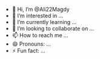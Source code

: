 - 👋 Hi, I’m @Ali22Magdy
- 👀 I’m interested in ...
- 🌱 I’m currently learning ...
- 💞️ I’m looking to collaborate on ...
- 📫 How to reach me ...
- 😄 Pronouns: ...
- ⚡ Fun fact: ...

<!---
Ali22Magdy/Ali22Magdy is a ✨ special ✨ repository because its `README.md` (this file) appears on your GitHub profile.
You can click the Preview link to take a look at your changes.
--->
